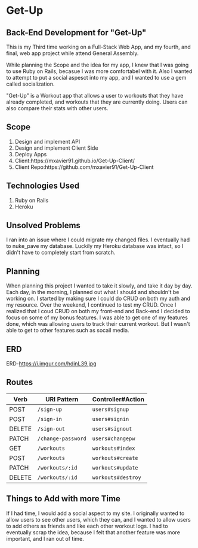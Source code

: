# Get-Up

## Back-End Development for "Get-Up"

This is my Third time working on a Full-Stack Web App, and my fourth, and final, web app project while attend General Assembly.

While planning the Scope and the idea for my app, I knew that I was going to use Ruby on Rails, becasue I was more comfortabel with it. Also I wanted to attempt to put a social aspesct into my app, and I wanted to use a gem called socialization.

"Get-Up" is a Workout app that allows a user to workouts that they have already completed, and workouts that they are currently doing. Users can also compare their stats with other users.

## Scope

<ol>
<li>Design and implement API</li>
<li>Design and implement Client Side</li>
<li>Deploy Apps</li>
<li>Client:https://mxavier91.github.io/Get-Up-Client/</li>
<li>Client Repo:https://github.com/mxavier91/Get-Up-Client</li>
</ol>

## Technologies Used

<ol>
<li>Ruby on Rails</li>
<li>Heroku</li>
</ol>

## Unsolved Problems

I ran into an issue where I could migrate my changed files. I eventually had to nuke_pave my database. Luckily my Heroku database was intact, so I didn't have to completely start from scratch.

## Planning

When planning this project I wanted to take it slowly, and take it day by day. Each day, in the morning, I planned out what I should and shouldn't be working on. I started by making sure I could do CRUD on both my auth and my resource. Over the weekend, I  continued to test my CRUD. Once I realized that I coud CRUD on both my front-end and Back-end I decided to focus on some of my bonus features. I was able to get one of my features done, which was allowing users to track their current workout. But I wasn't able to get to other features such as socail media.

## ERD

ERD-https://i.imgur.com/hdinL39.jpg

## Routes

| Verb   | URI Pattern                 | Controller#Action         |
|--------|-----------------------------|---------------------------|
| POST   | `/sign-up`                  | `users#signup`            |
| POST   | `/sign-in`                  | `users#signin`            |
| DELETE | `/sign-out`                 | `users#signout`           |
| PATCH  | `/change-password`          | `users#changepw`          |
| GET    | `/workouts`                 | `workouts#index`          |
| POST   | `/workouts`                 | `workouts#create`         |
| PATCH  | `/workouts/:id`             | `workouts#update`         |
| DELETE | `/workouts/:id`             | `workouts#destroy`        |

## Things to Add with more Time
If I had time, I would add a social aspect to my site. I originally wanted to allow users to see other users, which they can, and I wanted to allow users to add others as friends and like each other workout logs. I had to eventually scrap the idea, because I felt that another feature was more important, and I ran out of time.
